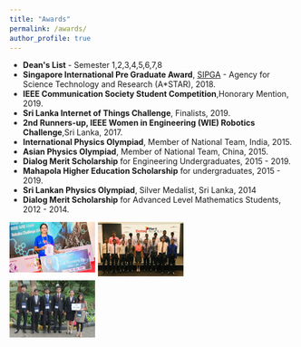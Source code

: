 ```yaml
---
title: "Awards"
permalink: /awards/
author_profile: true
---
```


* **Dean's List** - Semester 1,2,3,4,5,6,7,8
* **Singapore International Pre Graduate Award**, [SIPGA](https://www.a-star.edu.sg/Scholarships/for-undergraduate-studies/singapore-international-pre-graduate-award-(sipga)) - Agency for Science Technology and Research (A\*STAR), 2018.
* **IEEE Communication Society Student Competition**,Honorary Mention, 2019.
* **Sri Lanka Internet of Things Challenge**, Finalists, 2019.
* **2nd Runners-up, IEEE Women in Engineering (WIE) Robotics Challenge**,Sri Lanka, 2017.
* **International Physics Olympiad**, Member of National Team, India, 2015.
* **Asian Physics Olympiad**, Member of National Team, China, 2015.
* **Dialog Merit Scholarship** for Engineering Undergraduates, 2015 - 2019.
* **Mahapola Higher Education Scholarship** for undergraduates, 2015 - 2019.
* **Sri Lankan Physics Olympiad**, Silver Medalist, Sri Lanka, 2014
* **Dialog Merit Scholarship** for Advanced Level Mathematics Students, 2012 - 2014.


 

<img src="/images/WIE.jpg" style="float: left; width: 30%; margin-right: 1%; margin-bottom: 0.5em;">
<img src="/images/Dialog1.jpg" style="float: left; width: 30%; margin-right: 1%; margin-bottom: 0.5em;">

<p style="clear: both;">

<img src="/images/Olympiad.jpg" style="float: left; width: 30%; margin-right: 1%; margin-bottom: 0.5em;">
<p style="clear: both;">